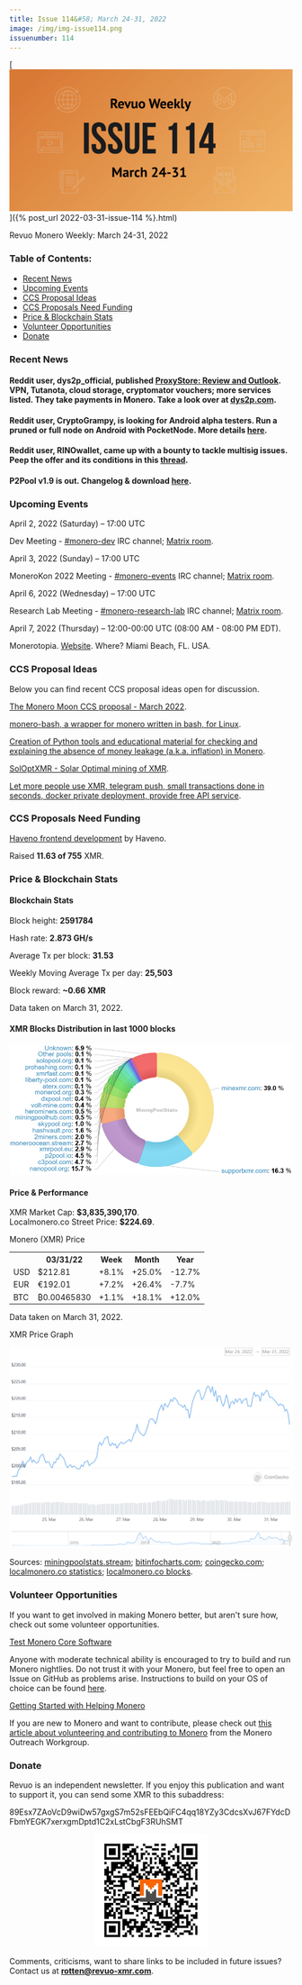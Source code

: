 ```yaml
---
title: Issue 114&#58; March 24-31, 2022
image: /img/img-issue114.png
issuenumber: 114
---
```

[<img src="/img/img-issue114.png" alt="Revuo Monero Weekly #114 Slide" class="img-lead">]({% post_url 2022-03-31-issue-114 %}.html)

<p class="text-lead">Revuo Monero Weekly: March 24-31, 2022</p>
<!--more-->

<h3>Table of Contents:</h3>
<ul class="contents">
    <li><a href="#news">Recent News</a></li>
    <li><a href="#events">Upcoming Events</a></li>
    <li><a href="#ideas">CCS Proposal Ideas</a></li>
    <li><a href="#proposals">CCS Proposals Need Funding</a></li>
    <li><a href="#stats">Price & Blockchain Stats</a></li>
    <li><a href="#volunteer">Volunteer Opportunities</a></li>
    <li><a href="#donate">Donate</a></li>
</ul>

<h3 id="news">Recent News</h3>

<div class="newsbyte">
    <h4>Reddit user, dys2p_official, published <a href="https://teddit.adminforge.de/r/dys2p/comments/tnrsxc/en_proxystore_review_and_outlook/" target="_blank">ProxyStore: Review and Outlook</a>. VPN, Tutanota, cloud storage, cryptomator vouchers; more services listed. They take payments in Monero. Take a look over at <a href="https://dys2p.com/en/index.html" target="_blank">dys2p.com</a>.</h4>
</div>

<div class="newsbyte">
    <h4>Reddit user, CryptoGrampy, is looking for Android alpha testers. Run a pruned or full node on Android with PocketNode. More details <a href="https://teddit.adminforge.de/r/Monero/comments/tqba4l/android_pocketnode_any_android_users_want_to/" target="_blank">here</a>.</h4>
</div>

<div class="newsbyte">
    <h4>Reddit user, RINOwallet, came up with a bounty to tackle multisig issues. Peep the offer and its conditions in this <a href="https://teddit.adminforge.de/r/Monero/comments/tqj5r6/lets_fix_multisig_rino_offering_10000_completion/" target="_blank">thread</a>.</h4>
</div>

<div class="newsbyte">
    <h4>P2Pool v1.9 is out. Changelog & download <a href="https://github.com/SChernykh/p2pool/releases/tag/v1.9" target="_blank">here</a>.</h4>
</div>

<h3 id="events">Upcoming Events</h3>

<div class="event">
    <p class="date" markdown="1">April 2, 2022 (Saturday) – 17:00 UTC</p>
    <p markdown="1">Dev Meeting - <a href="irc://irc.libera.chat/#monero-dev" target="_blank">#monero-dev</a> IRC channel; <a href="https://matrix.to/#/#monero-dev:monero.social" target="_blank">Matrix room</a>.</p>
</div>

<div class="event">
    <p class="date" markdown="1">April 3, 2022 (Sunday) – 17:00 UTC</p>
    <p markdown="1">MoneroKon 2022 Meeting - <a href="irc://irc.libera.chat/#monero-events" target="_blank">#monero-events</a> IRC channel; <a href="https://matrix.to/#/#monero-events:monero.social" target="_blank">Matrix room</a>.</p>
</div>

<div class="event">
    <p class="date" markdown="1">April 6, 2022 (Wednesday) – 17:00 UTC</p>
    <p markdown="1">Research Lab Meeting - <a href="irc://irc.libera.chat/#monero-research-lab" target="_blank">#monero-research-lab</a> IRC channel; <a href="https://matrix.to/#/#monero-research-lab:monero.social" target="_blank">Matrix room</a>.</p>
</div>

<div class="event">
    <p class="date" markdown="1">April 7, 2022 (Thursday) – 12:00-00:00 UTC (08:00 AM - 08:00 PM EDT).</p>
    <p markdown="1">Monerotopia. <a href="https://monerotopia.com/" target="_blank">Website</a>. Where? Miami Beach, FL. USA.</p>
</div>

<h3 id="ideas">CCS Proposal Ideas</h3>

<p>Below you can find recent CCS proposal ideas open for discussion.</p>

<div class="proposal">
<p><a href="https://repo.getmonero.org/monero-project/ccs-proposals/-/merge_requests/294" target="_blank">The Monero Moon CCS proposal - March 2022</a>.</p>
</div>

<div class="proposal">
<p><a href="https://repo.getmonero.org/monero-project/ccs-proposals/-/merge_requests/297" target="_blank">monero-bash, a wrapper for monero written in bash, for Linux</a>.</p>
</div>

<div class="proposal">
<p><a href="https://repo.getmonero.org/monero-project/ccs-proposals/-/merge_requests/298" target="_blank">Creation of Python tools and educational material for checking and explaining the absence of money leakage (a.k.a. inflation) in Monero</a>.</p>
</div>

<div class="proposal">
<p><a href="https://repo.getmonero.org/monero-project/ccs-proposals/-/merge_requests/299" target="_blank">SolOptXMR - Solar Optimal mining of XMR</a>.</p>
</div>

<div class="proposal">
<p><a href="https://repo.getmonero.org/monero-project/ccs-proposals/-/merge_requests/300" target="_blank">Let more people use XMR, telegram push, small transactions done in seconds, docker private deployment, provide free API service</a>.</p>
</div>

<h3 id="proposals">CCS Proposals Need Funding</h3>

<div class="proposal">
    <p><a href="https://ccs.getmonero.org/proposals/haveno-frontend.html" target="_blank">Haveno frontend development</a> by Haveno.</p>
    <p>Raised <b>11.63 of 755</b> XMR.</p>
</div>

<h3 id="stats">Price & Blockchain Stats</h3>

<h4 class="stat">Blockchain Stats</h4>

<div class="bcstats">
    <p>Block height: <b>2591784</b></p>
    <p>Hash rate: <b>2.873 GH/s</b></p>
    <p>Average Tx per block: <b>31.53</b></p>
    <p>Weekly Moving Average Tx per day: <b>25,503</b></p>
    <p>Block reward: <b>~0.66 XMR</b></p>
</div>
<p class="note">Data taken on March 31, 2022.</p>

<h4 class="stat">XMR Blocks Distribution in last 1000 blocks</h4>
<p><img src="/img/hashrate-pool-distribution-0331.png" alt="Hashrate Pool Distribution Pie Chart"/></p>

<h4 class="stat" id="price-stat">Price & Performance</h4>

<div class="price-intro">XMR Market Cap: <b>$3,835,390,170</b>.<br/>Localmonero.co Street Price: <b>$224.69</b>.</div>

<p class="table-title">Monero (XMR) Price</p>
<table class="price-table">
  <tr class="row1">
    <th></th>
    <th>03/31/22</th>
    <th>Week</th>
    <th>Month</th>
    <th>Year</th>
  </tr>
  <tr>
    <td data-th="XMR to">USD</td>
    <td data-th="03/31/22">$212.81</td>
    <td data-th="Week" class="green">+8.1%</td>
    <td data-th="Month" class="green">+25.0%</td>
    <td data-th="Year" class="red">-12.7%</td>
  </tr>
  <tr class="row3">
    <td data-th="XMR to">EUR</td>
    <td data-th="03/31/22">€192.01</td>
    <td data-th="Week" class="green">+7.2%</td>
    <td data-th="Month" class="green">+26.4%</td>
    <td data-th="Year" class="red">-7.7%</td>
  </tr>
  <tr>
    <td data-th="XMR to">BTC</td>
    <td data-th="03/31/22">₿0.00465830</td>
    <td data-th="Week" class="green">+1.1%</td>
    <td data-th="Month" class="green">+18.1%</td>
    <td data-th="Year" class="green">+12.0%</td>
  </tr>
</table>
<p class="note">Data taken on March 31, 2022.</p>

<p class="table-title">XMR Price Graph</p>

![XMR Price Graph 03/24/22-03/31/22](/img/weekly-chart-0331.png "XMR Price Graph 03/24/22-03/31/22") 

Sources: <a href="https://miningpoolstats.stream/monero" target="_blank">miningpoolstats.stream</a>; <a href="https://bitinfocharts.com/monero/" target="_blank">bitinfocharts.com</a>; <a href="https://www.coingecko.com/en/coins/monero" target="_blank">coingecko.com</a>; <a href="https://localmonero.co/statistics" target="_blank">localmonero.co statistics</a>; <a href="https://localmonero.co/blocks" target="_blank">localmonero.co blocks</a>.

<h3 id="volunteer">Volunteer Opportunities</h3>

<p>If you want to get involved in making Monero better, but aren't sure how, check out some volunteer opportunities.</p>

<div class="newsbyte">
    <p class="date"><a href="https://github.com/monero-project/monero" target="_blank">Test Monero Core Software</a></p>
    <p>Anyone with moderate technical ability is encouraged to try to build and run Monero nightlies. Do not trust it with your Monero, but feel free to open an Issue on GitHub as problems arise. Instructions to build on your OS of choice can be found <a href="https://github.com/monero-project/monero#compiling-monero-from-source" target="_blank">here</a>. </p>
</div>

<div class="newsbyte">
    <p class="date"><a href="https://github.com/monero-project/monero" target="_blank">Getting Started with Helping Monero</a></p>
    <p>If you are new to Monero and want to contribute, please check out <a href="https://www.monerooutreach.org/stories/getting-started-helping-monero.php" target="_blank">this article about volunteering and contributing to Monero</a> from the Monero Outreach Workgroup. </p>
</div>

<h3 id="donate">Donate</h3>

<p markdown="1">Revuo is an independent newsletter. If you enjoy this publication and want to support it, you can send some XMR to this subaddress:</p>

<p class="address" markdown="1">89Esx7ZAoVcD9wiDw57gxgS7m52sFEEbQiFC4qq18YZy3CdcsXvJ67FYdcDFbmYEGK7xerxgmDptd1C2xLstCbgF3RUhSMT</p>

<p><center><a href="monero:89Esx7ZAoVcD9wiDw57gxgS7m52sFEEbQiFC4qq18YZy3CdcsXvJ67FYdcDFbmYEGK7xerxgmDptd1C2xLstCbgF3RUhSMT" class="qr"><img src="/img/donate-monero.jpg" style="max-width: 200px;"/></a></center></p>

Comments, criticisms, want to share links to be included in future issues? Contact us at **rotten@revuo-xmr.com**.
